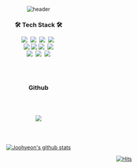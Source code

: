 <div align="center"> 
  
![header](https://capsule-render.vercel.app/api?type=wave&color=auto&height=300&section=header&text=JooHyeonLee&fontSize=90)

<h3 align="center">🛠 Tech Stack 🛠</h3>

<p align="center">
   <img src="https://img.shields.io/badge/c++-darkblue?style=flat-square&logo=cplusplus&logoColor=white"/></a>&nbsp 
  <img src="https://img.shields.io/badge/Java-white?style=flat-square&logo=Java&logoColor=red"/></a>&nbsp
  <img src="https://img.shields.io/badge/python-blue?style=flat-square&logo=python&logoColor=white"/></a>&nbsp
  <img src="https://img.shields.io/badge/ubuntu-red?style=flat-square&logo=ubuntu&logoColor=white"/></a>&nbsp
  <br>
  <img src="https://img.shields.io/badge/pytorch-red?style=flat-square&logo=pytorch&logoColor=white"/>
  <img src="https://img.shields.io/badge/tensorflow-orange?style=flat-square&logo=tensorflow&logoColor=white"/>
  <img src="https://img.shields.io/badge/OpenCV-lightgreen?style=flat-square&logo=opencv&logoColor=white"/></a>&nbsp 
  <img src="https://img.shields.io/badge/Spring-6DB33F?style=flat-square&logo=Spring&logoColor=white"/>
  <br>
  <img src="https://img.shields.io/badge/PostgreSQL-blue?style=flat-square&logo=PostgreSQL&logoColor=white"/></a>&nbsp 
  <img src="https://img.shields.io/badge/r-E6B91E?style=flat-square&logo=r&logoColor=white"/></a>&nbsp 
  <img src="https://img.shields.io/badge/docker-blue?style=flat-square&logo=docker&logoColor=white"/>
  <br>
</p>
<br><br/>
<h3 align="center"> Github</h3>
<p align="center">
</p>
<br><br/>
<p align="center">
  <a href="https://github.com/Joohyeonee/">
    <img align="center" src="https://github-readme-stats.vercel.app/api/top-langs/?username=Joohyeonee&layout=compact&theme=dracula" />
  </a>
  </p>
  
  

  <br/><br/>

  [![Joohyeon's github stats](https://github-readme-stats.vercel.app/api?username=Joohyeonee)](https://github.com/Joohyeonee/github-readme-stats)

 <div align=right>
	
 [![Hits](https://hits.seeyoufarm.com/api/count/incr/badge.svg?url=https%3A%2F%2Fgithub.com%2FJoohyeonee&count_bg=%2379C83D&title_bg=%23C0C0C0&icon=&icon_color=%23E7E7E7&title=hits&edge_flat=false)](https://github.com/Joohyeon/)
	
  </div>
  <br>
</div>
</div>
